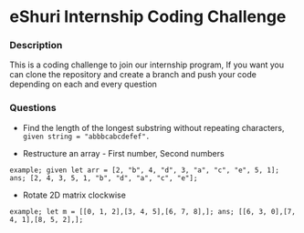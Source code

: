# eShuri Internship Coding Challenge

### Description

This is a coding challenge to join our internship program, If you want you can clone the repository and create a branch and push your code depending on each and every question

### Questions

- Find the length of the longest substring without repeating characters, `given string = "abbbcabcdefef".`

- Restructure an array - First number, Second numbers

`example; given let arr = [2, "b", 4, "d", 3, "a", "c", "e", 5, 1]; ans; [2, 4, 3, 5, 1, "b", "d", "a", "c", "e"];`

- Rotate 2D matrix clockwise

`example; let m = [[0, 1, 2],[3, 4, 5],[6, 7, 8],]; ans; [[6, 3, 0],[7, 4, 1],[8, 5, 2],];`
